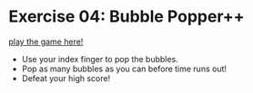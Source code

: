 # Exercise 04: Bubble Popper++

[play the game here!](https://doumeki21.github.io/CART263/exercises/04-bubble-popper++/)
- Use your index finger to pop the bubbles.
- Pop as many bubbles as you can before time runs out!
- Defeat your high score!
